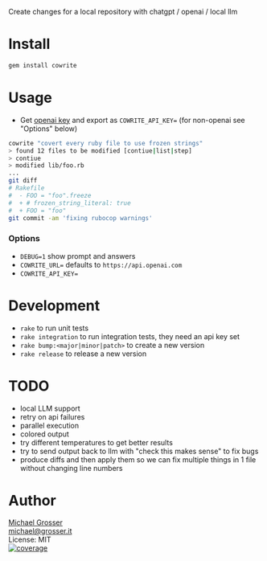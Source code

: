 Create changes for a local repository with chatgpt / openai / local llm

Install
=======

```Bash
gem install cowrite
```

Usage
=====

- Get [openai key](https://platform.openai.com/settings/profile?tab=api-keys) and export as `COWRITE_API_KEY=`
  (for non-openai see "Options" below)

```bash
cowrite "covert every ruby file to use frozen strings"
> found 12 files to be modified [contiue|list|step]
> contiue
> modified lib/foo.rb
...
git diff
# Rakefile
#  - FOO = "foo".freeze
#  + # frozen_string_literal: true
#  + FOO = "foo"
git commit -am 'fixing rubocop warnings'
```

### Options

- `DEBUG=1` show prompt and answers
- `COWRITE_URL=` defaults to `https://api.openai.com`
- `COWRITE_API_KEY=`


Development
===========

- `rake` to run unit tests
- `rake integration` to run integration tests, they need an api key set
- `rake bump:<major|minor|patch>` to create a new version
- `rake release` to release a new version

TODO
====

- local LLM support
- retry on api failures
- parallel execution
- colored output
- try different temperatures to get better results
- try to send output back to llm with "check this makes sense" to fix bugs
- produce diffs and then apply them so we can fix multiple things in 1 file without changing line numbers


Author
======
[Michael Grosser](http://grosser.it)<br/>
michael@grosser.it<br/>
License: MIT<br/>
[![coverage](https://img.shields.io/badge/coverage-100%25-success.svg)](https://github.com/grosser/single_cov)
